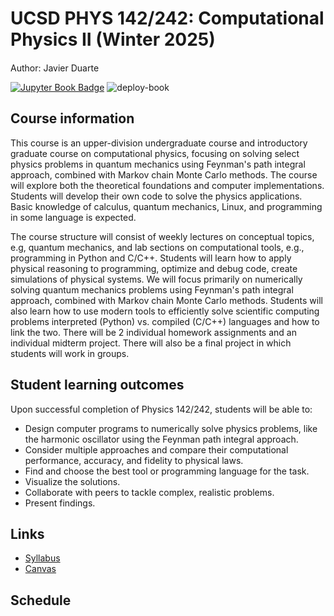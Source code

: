  # UCSD PHYS 142/242: Computational Physics II (Winter 2025)

Author: Javier Duarte <a href="https://orcid.org/0000-0002-5076-7096"><img src="https://orcid.org/assets/vectors/orcid.logo.icon.svg" width=15/></a>

[![Jupyter Book Badge](https://jupyterbook.org/badge.svg)](https:jduarte.physics.ucsd.edu/phys142)
![deploy-book](https://github.com/jmduarte/phys142/actions/workflows/deploy.yml/badge.svg)

## Course information
This course is an upper-division undergraduate course and introductory graduate course on computational physics, focusing on solving select physics problems in quantum mechanics using Feynman's path integral approach, combined with Markov chain Monte Carlo methods.
The course will explore both the theoretical foundations and computer implementations.
Students will develop their own code to solve the physics applications.
Basic knowledge of calculus, quantum mechanics, Linux, and programming in some language is expected.

The course structure will consist of weekly lectures on conceptual topics, e.g, quantum mechanics, and lab sections on computational tools, e.g., programming in Python and C/C++.
Students will learn how to apply physical reasoning to programming, optimize and debug code, create simulations of physical systems.
We will focus primarily on numerically solving quantum mechanics problems using Feynman's path integral approach, combined with Markov chain Monte Carlo methods.
Students will also learn how to use modern tools to efficiently solve scientific computing problems interpreted (Python) vs. compiled (C/C++) languages and how to link the two.
There will be 2 individual homework assignments and an individual midterm project.
There will also be a final project in which students will work in groups.

## Student learning outcomes
Upon successful completion of Physics 142/242, students will be able to:
-  Design computer programs to numerically solve physics problems, like the harmonic oscillator using the Feynman path integral approach.
- Consider multiple approaches and compare their computational performance, accuracy, and fidelity to physical laws.
- Find and choose the best tool or programming language for the task.
- Visualize the solutions.
- Collaborate with peers to tackle complex, realistic problems.
- Present findings.

## Links
- <a href="https://jduarte.physics.ucsd.edu/phys142/syllabus.pdf">Syllabus</a>
- <a href="https://canvas.ucsd.edu/courses/62113">Canvas</a>

## Schedule
```{tableofcontents}
```
